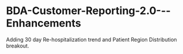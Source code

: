 # BDA-Customer-Reporting-2.0---Enhancements
Adding 30 day Re-hospitalization trend and Patient Region Distribution breakout.
